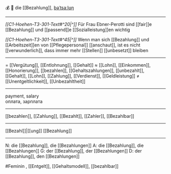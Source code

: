 💰 🔴 die [[Bezahlung]], [bəˈtsaːlʊŋ](https://youglish.com/pronounce/Bezahlung/german)

---
*[[C1-Hoehen-T3-301-Text#^20|^]]* Für Frau Ebner-Perotti sind [[fair]]e [[Bezahlung]] und [[passend]]e [[Sozialleistung]]en wichtig

*[[C1-Hoehen-T3-301-Text#^45|^]]* Wenn man sich [[Bezahlung]] und [[Arbeitszeit]]en von [[Pflegepersonal]] [[anschaut]], ist es nicht [[verwunderlich]], dass immer mehr [[Stellen]] [[unbesetzt]] bleiben

---
= [[Vergütung]], [[Entlohnung]], [[Gehalt]]
≈ [[Lohn]], [[Einkommen]], [[Honorierung]], [[bezahlen]], [[Gehaltszahlungen]], [[unbezahlt]], [[Gehalt]], [[Lohn]], [[Zahlung]], [[Verdienst]], [[Geldleistung]]
≠ [[Unentgeltlichkeit]], [[Unbezahltheit]]

---
payment, salary  
оплата, зарплата

---
[[bezahlen]], [[Zahlung]], [[Bezahlt]], [[Zahler]], [[Bezahlbar]]

---
[[Bezahl]]|[[ung]]
[[Bezahlung]]


---
N: die [[Bezahlung]], die [[Bezahlungen]]
A: die [[Bezahlung]], die [[Bezahlungen]]
G: der [[Bezahlung]], der [[Bezahlungen]]
D: der [[Bezahlung]], den [[Bezahlungen]]


#Feminin , [[Entgelt]], [[Gehaltsmodell]], [[bezahlbar]]